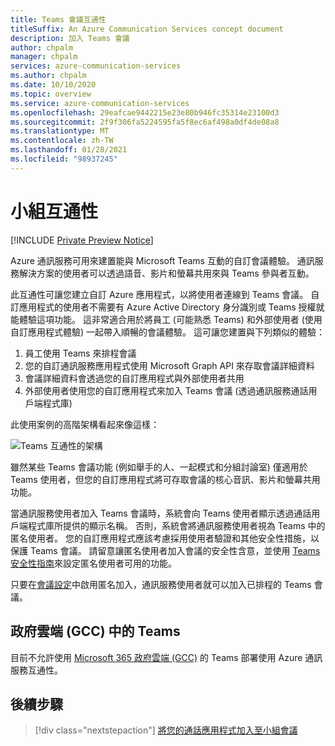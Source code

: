 ```yaml
---
title: Teams 會議互通性
titleSuffix: An Azure Communication Services concept document
description: 加入 Teams 會議
author: chpalm
manager: chpalm
services: azure-communication-services
ms.author: chpalm
ms.date: 10/10/2020
ms.topic: overview
ms.service: azure-communication-services
ms.openlocfilehash: 29eafcae9442215e23e80b946fc35314e23100d3
ms.sourcegitcommit: 2f9f306fa5224595fa5f8ec6af498a0df4de08a8
ms.translationtype: MT
ms.contentlocale: zh-TW
ms.lasthandoff: 01/28/2021
ms.locfileid: "98937245"
---
```

# <a name="teams-interoperability"></a>小組互通性

[!INCLUDE [Private Preview Notice](../../includes/private-preview-include.md)]

Azure 通訊服務可用來建置能與 Microsoft Teams 互動的自訂會議體驗。 通訊服務解決方案的使用者可以透過語音、影片和螢幕共用來與 Teams 參與者互動。

此互通性可讓您建立自訂 Azure 應用程式，以將使用者連線到 Teams 會議。 自訂應用程式的使用者不需要有 Azure Active Directory 身分識別或 Teams 授權就能體驗這項功能。 這非常適合用於將員工 (可能熟悉 Teams) 和外部使用者 (使用自訂應用程式體驗) 一起帶入順暢的會議體驗。 這可讓您建置與下列類似的體驗：

1. 員工使用 Teams 來排程會議
2. 您的自訂通訊服務應用程式使用 Microsoft Graph API 來存取會議詳細資料
3. 會議詳細資料會透過您的自訂應用程式與外部使用者共用
4. 外部使用者使用您的自訂應用程式來加入 Teams 會議 (透過通訊服務通話用戶端程式庫)

此使用案例的高階架構看起來像這樣： 

![Teams 互通性的架構](..//media/call-flows/teams-interop.png)

雖然某些 Teams 會議功能 (例如舉手的人、一起模式和分組討論室) 僅適用於 Teams 使用者，但您的自訂應用程式將可存取會議的核心音訊、影片和螢幕共用功能。

當通訊服務使用者加入 Teams 會議時，系統會向 Teams 使用者顯示透過通話用戶端程式庫所提供的顯示名稱。 否則，系統會將通訊服務使用者視為 Teams 中的匿名使用者。 您的自訂應用程式應該考慮採用使用者驗證和其他安全性措施，以保護 Teams 會議。 請留意讓匿名使用者加入會議的安全性含意，並使用 [Teams 安全性指南](/microsoftteams/teams-security-guide#addressing-threats-to-teams-meetings)來設定匿名使用者可用的功能。

只要在[會議設定](/microsoftteams/meeting-settings-in-teams)中啟用匿名加入，通訊服務使用者就可以加入已排程的 Teams 會議。

## <a name="teams-in-government-clouds-gcc"></a>政府雲端 (GCC) 中的 Teams
目前不允許使用 [Microsoft 365 政府雲端 (GCC)](/MicrosoftTeams/plan-for-government-gcc) 的 Teams 部署使用 Azure 通訊服務互通性。 

## <a name="next-steps"></a>後續步驟

> [!div class="nextstepaction"]
> [將您的通話應用程式加入至小組會議](../../quickstarts/voice-video-calling/get-started-teams-interop.md)